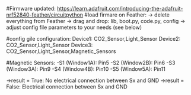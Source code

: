 #Firmware updated: https://learn.adafruit.com/introducing-the-adafruit-nrf52840-feather/circuitpython
#load firmare on Feather:
-> delete everything from Feather -> drag and drop: lib, boot.py, code.py, config -> adjust config file parameters to your needs (see below)

#config gile configuration:
Device1: CO2_Sensor,Light_Sensor
Device2: CO2_Sensor,Light_Sensor
Device3: CO2_Sensor,Light_Sensor,Magnetic_Sensors


#Magnetic Sensors: 
    -S1 (Window1A): Pin5
    -S2 (Window2B): Pin6
    -S3 (Window3A): Pin9
    -S4 (Window4B): Pin10
    -S5 (Window5A): Pin11

->result = True: No electrical connection between Sx and GND
->result = False: Electrical connection between Sx and GND
